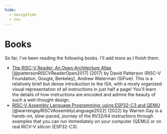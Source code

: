 ```yaml
---
hide:
  - navigation
  - toc
---
```

# Books

So far, I've been reading the following books. I'll add more as I finish them.

- [The RISC-V Reader: An Open Architecture Atlas](http://riscvbook.com/) [@pattersonRISCVReaderOpen2017] (2017) by David Patterson (RISC-V Foundation, Google, Berkeley), Andrew Waterman (SiFive). This is a relatively brief but dense introduction to the ISA, with a nicely organized visual representation of all instructions in just half a page! You'll learn the details of how instructions are encoded and admire the beauty of such a well-thought design.
- [RISC-V Assembly Language Programming: using ESP32-C3 and QEMU](https://www.elektor.com/products/risc-v-assembly-language-programming-using-esp32-c3-and-qemu) [@warrengayRISCVAssemblyLanguage2022] (2022) by Warren Gay is a hands-on, slow-paced, journey of the RV32/64 instructions through examples that you can run immediately on your computer (QEMU) or on real RICV-V silicon (ESP32-C3).
